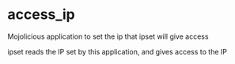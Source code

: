 # access_ip
Mojolicious application to set the ip that ipset will give access 

ipset reads the IP set by this application, and gives access to the IP
